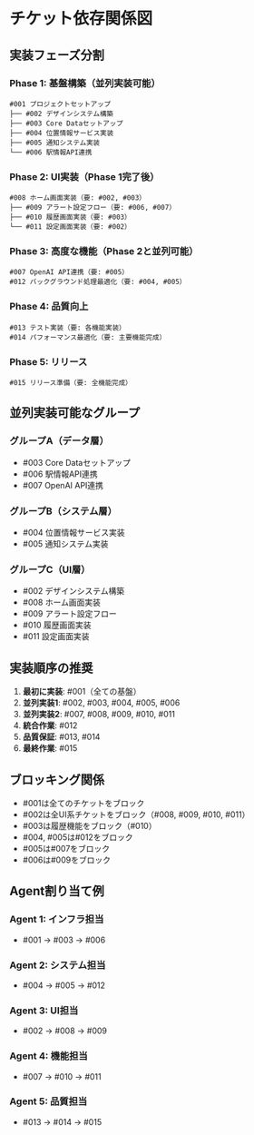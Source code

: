 # チケット依存関係図

## 実装フェーズ分割

### Phase 1: 基盤構築（並列実装可能）
```
#001 プロジェクトセットアップ
├── #002 デザインシステム構築
├── #003 Core Dataセットアップ
├── #004 位置情報サービス実装
├── #005 通知システム実装
└── #006 駅情報API連携
```

### Phase 2: UI実装（Phase 1完了後）
```
#008 ホーム画面実装（要: #002, #003）
├── #009 アラート設定フロー（要: #006, #007）
├── #010 履歴画面実装（要: #003）
└── #011 設定画面実装（要: #002）
```

### Phase 3: 高度な機能（Phase 2と並列可能）
```
#007 OpenAI API連携（要: #005）
#012 バックグラウンド処理最適化（要: #004, #005）
```

### Phase 4: 品質向上
```
#013 テスト実装（要: 各機能実装）
#014 パフォーマンス最適化（要: 主要機能完成）
```

### Phase 5: リリース
```
#015 リリース準備（要: 全機能完成）
```

## 並列実装可能なグループ

### グループA（データ層）
- #003 Core Dataセットアップ
- #006 駅情報API連携
- #007 OpenAI API連携

### グループB（システム層）
- #004 位置情報サービス実装
- #005 通知システム実装

### グループC（UI層）
- #002 デザインシステム構築
- #008 ホーム画面実装
- #009 アラート設定フロー
- #010 履歴画面実装
- #011 設定画面実装

## 実装順序の推奨

1. **最初に実装**: #001（全ての基盤）
2. **並列実装1**: #002, #003, #004, #005, #006
3. **並列実装2**: #007, #008, #009, #010, #011
4. **統合作業**: #012
5. **品質保証**: #013, #014
6. **最終作業**: #015

## ブロッキング関係

- #001は全てのチケットをブロック
- #002は全UI系チケットをブロック（#008, #009, #010, #011）
- #003は履歴機能をブロック（#010）
- #004, #005は#012をブロック
- #005は#007をブロック
- #006は#009をブロック

## Agent割り当て例

### Agent 1: インフラ担当
- #001 → #003 → #006

### Agent 2: システム担当
- #004 → #005 → #012

### Agent 3: UI担当
- #002 → #008 → #009

### Agent 4: 機能担当
- #007 → #010 → #011

### Agent 5: 品質担当
- #013 → #014 → #015